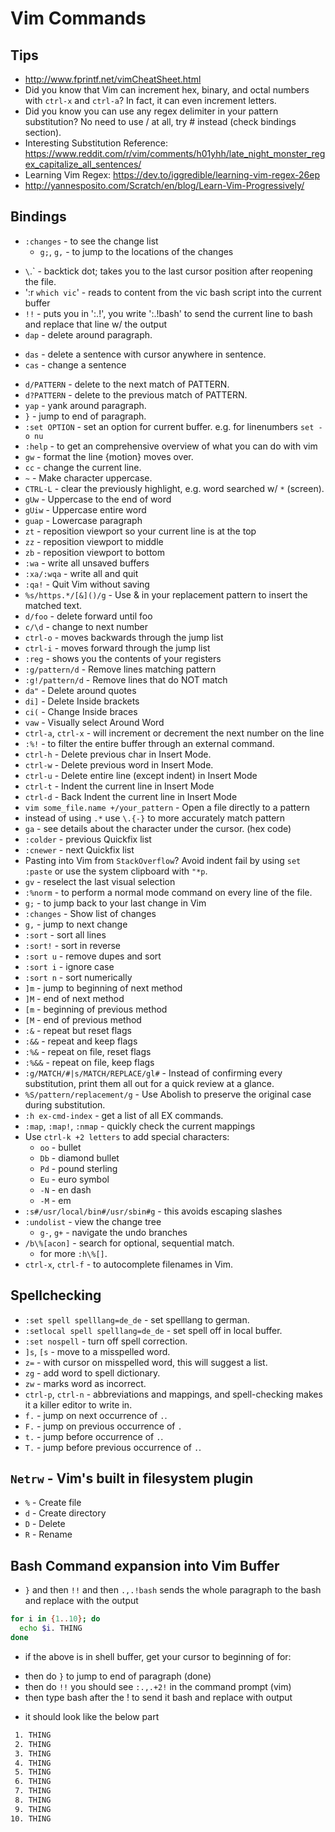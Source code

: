 # Vim Commands

## Tips

* http://www.fprintf.net/vimCheatSheet.html
* Did you know that Vim can increment hex, binary, and octal numbers
  with `ctrl-x` and `ctrl-a`? In fact, it can even increment letters.
* Did you know you can use any regex delimiter in your pattern
  substitution? No need to use / at all, try # instead (check bindings
  section).
* Interesting Substitution Reference:
  https://www.reddit.com/r/vim/comments/h01yhh/late_night_monster_regex_capitalize_all_sentences/
* Learning Vim Regex:
  https://dev.to/iggredible/learning-vim-regex-26ep
* http://yannesposito.com/Scratch/en/blog/Learn-Vim-Progressively/

## Bindings

- `:changes` - to see the change list
  - `g;`, `g,` - to jump to the locations of the changes
* `\`.` - backtick dot; takes you to the last cursor position after reopening the file.
* ':r `which vic`' - reads to content from the vic bash script into the current buffer
* `!!` - puts you in ':.!', you write ':.!bash' to send the current line to bash and replace that line w/ the output
* `dap` - delete around paragraph.
- `das` - delete a sentence with cursor anywhere in sentence.
- `cas` - change a sentence
* `d/PATTERN` - delete to the next match of PATTERN.
* `d?PATTERN` - delete to the previous match of PATTERN.
* `yap` - yank around paragraph.
* `}` - jump to end of paragraph.
* `:set OPTION` - set an option for current buffer. e.g. for linenumbers `set -o nu`
* `:help` - to get an comprehensive overview of what you can do with vim
* `gw` - format the line {motion} moves over.
* `cc` - change the current line.
* `~` - Make character uppercase.
* `CTRL-L` - clear the previously highlight, e.g. word searched w/ `*` (screen).
* `gUw` - Uppercase to the end of word
* `gUiw` - Uppercase entire word
* `guap` - Lowercase paragraph
* `zt` - reposition viewport so your current line is at the top
* `zz` - reposition viewport to middle
* `zb` - reposition viewport to bottom
* `:wa` - write all unsaved buffers
* `:xa/:wqa` - write all and quit
* `:qa!` - Quit Vim without saving
* `%s/https.*/[&]()/g` - Use & in your replacement pattern to insert the
  matched text.
* `d/foo` - delete forward until foo
* `c/\d` - change to next number
* `ctrl-o` - moves backwards through the jump list
* `ctrl-i` - moves forward through the jump list
* `:reg` - shows you the contents of your registers
* `:g/pattern/d` - Remove lines matching pattern
* `:g!/pattern/d` - Remove lines that do NOT match
* `da"` - Delete around quotes
* `di]` - Delete Inside brackets
* `ci(` - Change Inside braces
* `vaw` - Visually select Around Word
* `ctrl-a`, `ctrl-x` - will increment or decrement the next number on
  the line
* `:%!` - to filter the entire buffer through an external command.
* `ctrl-h` - Delete previous char in Insert Mode.
* `ctrl-w` - Delete previous word in Insert Mode. 
* `ctrl-u` - Delete entire line (except indent) in Insert Mode
* `ctrl-t` - Indent the current line in Insert Mode
* `ctrl-d` - Back Indent the current line in Insert Mode
* `vim some_file.name +/your_pattern` - Open a file directly to a
  pattern
* instead of using `.*` use `\.{-}` to more accurately match pattern 
* `ga` - see details about the character under the cursor. (hex code)
* `:colder` - previous Quickfix list
* `:cnewer` - next Quickfix list
* Pasting into Vim from `StackOverflow`? Avoid indent fail by using `set
  :paste` or use the system clipboard with `"*p`.
* `gv` - reselect the last visual selection
* `:%norm` - to perform a normal mode command on every line of the file.
* `g;` - to jump back to your last change in Vim
* `:changes` - Show list of changes
* `g,` - jump to next change
* `:sort` - sort all lines
* `:sort!` - sort in reverse
* `:sort u` - remove dupes and sort
* `:sort i` - ignore case
* `:sort n` - sort numerically
* `]m` - jump to beginning of next method
* `]M` - end of next method
* `[m` - beginning of previous method
* `[M` - end of previous method
* `:&` - repeat but reset flags
* `:&&` - repeat and keep flags
* `:%&` - repeat on file, reset flags
* `:%&&` - repeat on file, keep flags
* `:g/MATCH/#|s/MATCH/REPLACE/gl#` - Instead of confirming every
  substitution, print them all out for a quick review at a glance.
* `%S/pattern/replacement/g` - Use Abolish to preserve the original case
  during substitution. 
* `:h ex-cmd-index` - get a list of all EX commands.
* `:map`, `:map!`, `:nmap` - quickly check the current mappings
* Use `ctrl-k +2 letters` to add special characters:
  - `oo` - bullet
  - `Db` - diamond bullet
  - `Pd` - pound sterling
  - `Eu` - euro symbol
  - `-N` - en dash
  - `-M` - em
* `:s#/usr/local/bin#/usr/sbin#g` - this avoids escaping slashes
* `:undolist` - view the change tree
  - `g-`, `g+` - navigate the undo branches
* `/b\%[acon]` - search for optional, sequential match.
  - for more `:h\%[]`.
* `ctrl-x`, `ctrl-f` - to autocomplete filenames in Vim.

## Spellchecking

* `:set spell spelllang=de_de` - set spelllang to german.
* `:setlocal spell spelllang=de_de` - set spell off in local buffer.
* `:set nospell` - turn off spell correction.
* `]s`, `[s` - move to a misspelled word.
* `z=` - with cursor on misspelled word, this will suggest a list.
* `zg` - add word to spell dictionary.
* `zw` - marks word as incorrect.
* `ctrl-p`, `ctrl-n` - abbreviations and mappings, and spell-checking
  makes it a killer editor to write in.
* `f.` - jump on next occurrence of `.`.
* `F.` - jump on previous occurrence of `.`
* `t.` - jump before occurrence of `.`.
* `T.` - jump before previous occurrence of `.`.


## `Netrw` - Vim's built in filesystem plugin

* `%` - Create file
* `d` - Create directory
* `D` - Delete
* `R` - Rename

## Bash Command expansion into Vim Buffer


* `}` and then `!!` and then `.,.!bash` sends the whole paragraph to the bash and replace with the output

```sh
for i in {1..10}; do
  echo $i. THING
done
```
* if the above is in shell buffer, get your cursor to beginning of for:
 - then do `}` to jump to end of paragraph (done)
 - then do `!!` you should see `:.,.+2!` in the command prompt (vim)
 - then type bash after the ! to send it bash and replace with output

* it should look like the below part

```txt
 1. THING
 2. THING
 3. THING
 4. THING
 5. THING
 6. THING
 7. THING
 8. THING
 9. THING
10. THING
```
